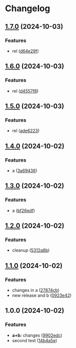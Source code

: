 # Changelog

## [1.7.0](https://github.com/MaximilianGewers/mono-repo-test/compare/pack-a@v1.6.0...pack-a@v1.7.0) (2024-10-03)


### Features

* rel ([d64e29f](https://github.com/MaximilianGewers/mono-repo-test/commit/d64e29f14eaa2ac8605ced7e2f334effd0618b04))

## [1.6.0](https://github.com/MaximilianGewers/mono-repo-test/compare/pack-a@v1.5.0...pack-a@v1.6.0) (2024-10-03)


### Features

* rel ([d4557f8](https://github.com/MaximilianGewers/mono-repo-test/commit/d4557f8feec87f8e987140e9bc21886dbb9dd695))

## [1.5.0](https://github.com/MaximilianGewers/mono-repo-test/compare/pack-a@v1.4.0...pack-a@v1.5.0) (2024-10-03)


### Features

* rel ([ade6223](https://github.com/MaximilianGewers/mono-repo-test/commit/ade62230c52ad4243d8f6eedaa7f048018d9350f))

## [1.4.0](https://github.com/MaximilianGewers/mono-repo-test/compare/pack-a@v1.3.0...pack-a@v1.4.0) (2024-10-02)


### Features

* a ([3a69436](https://github.com/MaximilianGewers/mono-repo-test/commit/3a6943692b665feb32b238145e48ee7c259d713b))

## [1.3.0](https://github.com/MaximilianGewers/mono-repo-test/compare/pack-a@v1.2.0...pack-a@v1.3.0) (2024-10-02)


### Features

* a ([bf26edf](https://github.com/MaximilianGewers/mono-repo-test/commit/bf26edfe0e4cb05dee0bd920a20ce35ca1f0fe34))

## [1.2.0](https://github.com/MaximilianGewers/mono-repo-test/compare/pack-a@v1.1.0...pack-a@v1.2.0) (2024-10-02)


### Features

* cleanup ([5312a8b](https://github.com/MaximilianGewers/mono-repo-test/commit/5312a8b48e6ea3fd999b76ed88dc6a4204971510))

## [1.1.0](https://github.com/MaximilianGewers/mono-repo-test/compare/pack-a@v1.0.0...pack-a@v1.1.0) (2024-10-02)


### Features

* changes in a ([27874cb](https://github.com/MaximilianGewers/mono-repo-test/commit/27874cbb2c33f8ec8bc8606c2d469e35e07a4ab2))
* new release and b ([0923e42](https://github.com/MaximilianGewers/mono-repo-test/commit/0923e4262b8a7ab2a9b82d32c8953c2cafc1df22))

## 1.0.0 (2024-10-02)


### Features

* **a+b:** changes ([9902edc](https://github.com/MaximilianGewers/mono-repo-test/commit/9902edcdfc29bbdd8f50c140e2fdc7d9dbff86bb))
* second test ([14b4a5e](https://github.com/MaximilianGewers/mono-repo-test/commit/14b4a5eb104de9a05e4a6b09ae6dd6d249d2f898))
